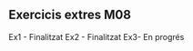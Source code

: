 Exercicis extres M08
------------------------------------------

Ex1 - Finalitzat
Ex2 - Finalitzat
Ex3- En progrés
